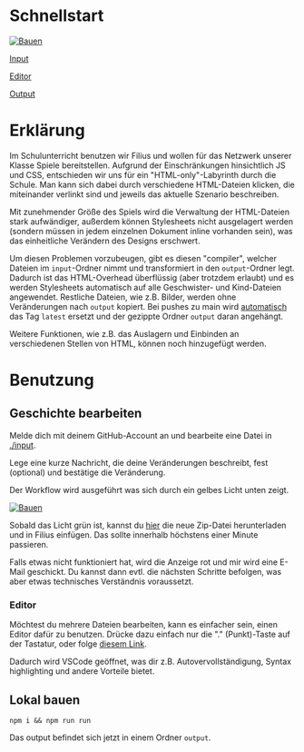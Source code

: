 # Schnellstart

[![Bauen](https://github.com/LeonardNolting/schule-labyrinth/actions/workflows/bauen.yaml/badge.svg)](https://github.com/LeonardNolting/schule-labyrinth/actions/workflows/bauen.yaml)

[Input](input)

[Editor](https://github.dev/LeonardNolting/schule-labyrinth/tree/main/input)

[Output](https://github.com/LeonardNolting/schule-labyrinth/releases/download/latest/output.zip)

# Erklärung
Im Schulunterricht benutzen wir Filius und wollen für das Netzwerk unserer Klasse Spiele bereitstellen.
Aufgrund der Einschränkungen hinsichtlich JS und CSS, entschieden wir uns für ein "HTML-only"-Labyrinth durch die Schule.
Man kann sich dabei durch verschiedene HTML-Dateien klicken, die miteinander verlinkt sind und jeweils das aktuelle Szenario beschreiben.

Mit zunehmender Größe des Spiels wird die Verwaltung der HTML-Dateien stark aufwändiger, außerdem können Stylesheets nicht ausgelagert werden (sondern müssen in jedem einzelnen Dokument inline vorhanden sein), was das einheitliche Verändern des Designs erschwert.

Um diesen Problemen vorzubeugen, gibt es diesen "compiler", welcher Dateien im `input`-Ordner nimmt und transformiert in den `output`-Ordner legt.
Dadurch ist das HTML-Overhead überflüssig (aber trotzdem erlaubt) und es werden Stylesheets automatisch auf alle Geschwister- und Kind-Dateien angewendet. Restliche Dateien, wie z.B. Bilder, werden ohne Veränderungen nach `output` kopiert.
Bei pushes zu main wird [automatisch](.github/workflows/bauen.yaml) das Tag `latest` ersetzt und der gezippte Ordner `output` daran angehängt.

Weitere Funktionen, wie z.B. das Auslagern und Einbinden an verschiedenen Stellen von HTML, können noch hinzugefügt werden.

# Benutzung
## Geschichte bearbeiten
Melde dich mit deinem GitHub-Account an und bearbeite eine Datei in [./input](input).

Lege eine kurze Nachricht, die deine Veränderungen beschreibt, fest (optional) und bestätige die Veränderung.

Der Workflow wird ausgeführt was sich durch ein gelbes Licht unten zeigt.

[![Bauen](https://github.com/LeonardNolting/schule-labyrinth/actions/workflows/bauen.yaml/badge.svg)](https://github.com/LeonardNolting/schule-labyrinth/actions/workflows/bauen.yaml)

Sobald das Licht grün ist, kannst du [hier](https://github.com/LeonardNolting/schule-labyrinth/releases/download/latest/output.zip) die neue Zip-Datei herunterladen und in Filius einfügen. 
Das sollte innerhalb höchstens einer Minute passieren.

Falls etwas nicht funktioniert hat, wird die Anzeige rot und mir wird eine E-Mail geschickt. Du kannst dann evtl. die nächsten Schritte befolgen, was aber etwas technisches Verständnis voraussetzt.

### Editor
Möchtest du mehrere Dateien bearbeiten, kann es einfacher sein, einen Editor dafür zu benutzen. Drücke dazu einfach nur die "." (Punkt)-Taste auf der Tastatur, oder folge [diesem Link](https://github.dev/LeonardNolting/schule-labyrinth/tree/main/input).

Dadurch wird VSCode geöffnet, was dir z.B. Autovervollständigung, Syntax highlighting und andere Vorteile bietet.

## Lokal bauen
`npm i && npm run run`

Das output befindet sich jetzt in einem Ordner `output`.